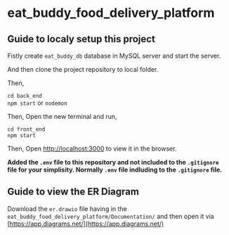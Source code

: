 # eat_buddy_food_delivery_platform

## Guide to localy setup this project

Fistly create `eat_buddy_db` database in MySQL server and start the server. 

And then clone the project repository to local folder. 

Then,

`cd back_end`\
`npm start` or `nodemon`

Then, Open the new terminal and run,

`cd front_end`\
`npm start`

Then, Open [http://localhost:3000](http://localhost:3000) to view it in the browser.

**Added the `.env` file to this repository and not included to the `.gitignore` file for your simplisity. Normally `.env` file indluding to the `.gitignore` file.**

## Guide to view the ER Diagram

Download the `er.drawio` file having in the `eat_buddy_food_delivery_platform/Documentation/` and then open it via [https://app.diagrams.net/](https://app.diagrams.net/)

